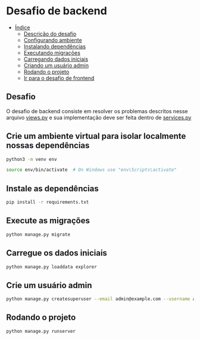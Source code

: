 # Desafio de backend

- [Índice](#indice)
  - [Descrição do desafio](#desafio)
  - [Configurando ambiente](#crie-um-ambiente-virtual-para-isolar-localmente-nossas-dependências)
  - [Instalando dependências](#instale-as-dependências)
  - [Executando migrações](#execute-as-migrações)
  - [Carregando dados iniciais](#carregue-os-dados-iniciais)
  - [Criando um usuário admin](#crie-um-usuário-admin)
  - [Rodando o projeto](#rodando-o-projeto)
  - [Ir para o desafio de frontend](../frontend/README.md)

## Desafio

O desafio de backend consiste em resolver os problemas descritos nesse arquivo [views.py](explorer/views.py) e sua implementação deve ser feita dentro de [services.py](explorer/services.py)


## Crie um ambiente virtual para isolar localmente nossas dependências

```bash
python3 -m venv env

source env/bin/activate  # On Windows use "env\Scripts\activate"
```

## Instale as dependências

```bash
pip install -r requirements.txt
```

## Execute as migrações

```bash
python manage.py migrate
```

## Carregue os dados iniciais

```bash
python manage.py loaddata explorer
```

## Crie um usuário admin

```bash
python manage.py createsuperuser --email admin@example.com --username admin
```

## Rodando o projeto

```bash
python manage.py runserver
```
